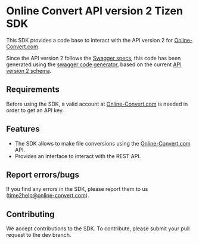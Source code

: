# Online Convert API version 2 Tizen SDK

This SDK provides a code base to interact with the API version 2 for [Online-Convert.com](http://www.online-convert.com/).

Since the API version 2 follows the [Swagger specs](http://swagger.io/), this code has been generated using the [swagger code generator](https://github.com/swagger-api/swagger-codegen), based on the current [API version 2 schema](https://api2.online-convert.com/schema).

## Requirements
Before using the SDK, a valid account at [Online-Convert.com](http://www.online-convert.com/) is needed in order to get an API key.

## Features
  - The SDK allows to make file conversions using the [Online-Convert.com](http://www.online-convert.com/) API.
  - Provides an interface to interact with the REST API.

## Report errors/bugs
If you find any errors in the SDK, please report them to us ([time2help@online-convert.com](mailto:time2help@online-convert.com)). 

## Contributing
We accept contributions to the SDK. To contribute, please submit your pull request to the dev branch. 

